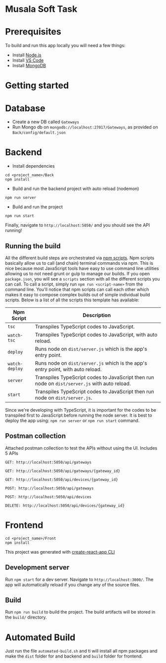# Musala Soft Task

# Prerequisites

To build and run this app locally you will need a few things:

- Install [Node.js](https://nodejs.org/en/)
- Install [VS Code](https://code.visualstudio.com/)
- Install [MongoDB](https://www.mongodb.com/try/download/community)

# Getting started

# Database

- Create a new DB called `Gateways`
- Run Mongo db on `mongodb://localhost:27017/Gateways`, as provided on `Back/config/default.json`

# Backend

- Install dependencies

```
cd <project_name>/Back
npm install
```

- Build and run the backend project with auto reload (nodemon)

```
npm run server
```

- Build and run the project

```
npm run start
```

Finally, navigate to `http://localhost:5050/` and you should see the API running!


## Running the build

All the different build steps are orchestrated via [npm scripts](https://docs.npmjs.com/misc/scripts).
Npm scripts basically allow us to call (and chain) terminal commands via npm.
This is nice because most JavaScript tools have easy to use command line utilities allowing us to not need grunt or gulp to manage our builds.
If you open `package.json`, you will see a `scripts` section with all the different scripts you can call.
To call a script, simply run `npm run <script-name>` from the command line.
You'll notice that npm scripts can call each other which makes it easy to compose complex builds out of simple individual build scripts.
Below is a list of all the scripts this template has available:

| Npm Script     | Description                                                                                   |
| -------------- | --------------------------------------------------------------------------------------------- |
| `tsc`          | Transpiles TypeScript codes to JavaScript.                                                    |
| `watch-tsc`    | Transpiles TypeScript codes to JavaScript, with auto reload.                                  |
| `deploy`       | Runs node on `dist/server.js` which is the app's entry point.                                 |
| `watch-deploy` | Runs node on `dist/server.js` which is the app's entry point, with auto reload.               |
| `server`       | Transpiles TypeScript codes to JavaScript then run node on `dist/server.js` with auto reload. |
| `start`        | Transpiles TypeScript codes to JavaScript then run node on `dist/server.js`.                  |

Since we're developing with TypeScript, it is important for the codes to be transpiled first to JavaScript before running the node server. It is best to deploy the app using: `npm run server` or `npm run start` command.

## Postman collection
Attached postman collection to test the APIs without using the UI.
Includes 5 APIs

```
GET: http://localhost:5050/api/gateways
```

```
GET: http://localhost:5050/api/gateways/{gateway_id}
```

```
GET: http://localhost:5050/api/devices/{gateway_id}
```

```
POST: http://localhost:5050/api/gateways
```

```
POST: http://localhost:5050/api/devices
```

```
DELETE: http://localhost:5050/api/devices/{gateway_id}
```


# Frontend

```
cd <project_name>/Front
npm install
```

This project was generated with [create-react-app CLI](https://create-react-app.dev)

## Development server

Run `npm start` for a dev server. Navigate to `http://localhost:3000/`. The app will automatically reload if you change any of the source files.

## Build

Run `npm run build` to build the project. The build artifacts will be stored in the `build/` directory.


# Automated Build

Just run the file `automated-build.sh` and ti will install all npm packages and make the `dist` folder for and backend and `build` folder for frontend.